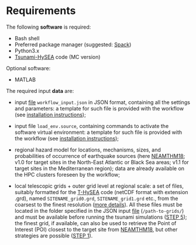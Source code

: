 # **Requirements**

The following **software** is required: 

* Bash shell
* Preferred package manager (suggested: <a href=../../spack/env_spack target="_blank"> Spack</a>)
* Python3.x
* <a href=../../background/Tsunami-HySEA target="_blank">Tsunami-HySEA</a> code (MC version)

Optional software:

* MATLAB

The required input **data** are:

* input <a href=../json_input target="_blank">file</a> `workflow_input.json` in JSON format, containing all the settings and parameters: a template for such file is provided with the workflow (see  <a href=../installation target="_blank">installation instructions</a>);

* input file `load_env.source`, containing commands to activate the software virtual environment: a template for such file is provided with the workflow (see  <a href=../installation target="_blank">installation instructions</a>); 

* regional hazard model for locations, mechanisms, sizes, and probabilities of occurrence of earthquake sources (here <a href=../../background/neamthm18 target="_blank">NEAMTHM18</a>; v1.0 for target sites in the North-East Atlantic or Black Sea areas; v1.1 for target sites in the Mediterranean region); data are already available on the HPC clusters foreseen by the workflow;

* local telescopic grids + outer grid level at regional scale: a set of files, suitably formatted for the <a href=../../background/Tsunami-HySEA target="_blank">T-HySEA</a> code (netCDF format with extension .grd), named `SITENAME_grid0.grd`, `SITENAME_grid1.grd` etc., from the coarsest to the finest resolution (<a href=../grids target="_blank">more details</a>). All these files must be located in the folder specified in the JSON input <a href=../json_input target="_blank">file</a> (`/path-to-grids/`) and must be available before running the tsunami simulations (<a href=../../workflow_steps/step5 target="_blank">STEP 5</a>); the finest grid, if available, can also be used to retrieve the Point of Interest (POI) closest to the target site from <a href=../../background/neamthm18 target="_blank">NEAMTHM18</a>, but other strategies are possible (<a href=../../workflow_steps/step1 target="_blank">STEP 1</a>).
